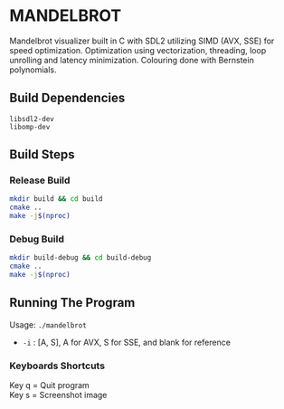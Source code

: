 # MANDELBROT

Mandelbrot visualizer built in C with SDL2 utilizing SIMD (AVX, SSE) for speed optimization. Optimization using vectorization, threading, loop unrolling and latency minimization. Colouring done with Bernstein polynomials.

## Build Dependencies
```
libsdl2-dev
libomp-dev
```

## Build Steps

### Release Build
```bash
mkdir build && cd build
cmake ..
make -j$(nproc)
```

### Debug Build
```bash
mkdir build-debug && cd build-debug
cmake ..
make -j$(nproc)
```

## Running The Program
Usage: `./mandelbrot`
* `-i` : [A, S], A for AVX, S for SSE, and blank for reference

### Keyboards Shortcuts
Key q = Quit program\
Key s = Screenshot image
